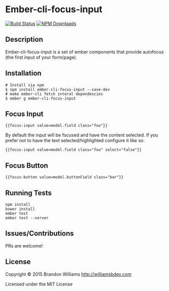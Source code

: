 # Ember-cli-focus-input

[![Build Status][]](https://travis-ci.org/williamsbdev/ember-cli-focus-input)
[![NPM Downlaads][]](https://www.npmjs.org/package/ember-cli-focus-input)

## Description

Ember-cli-focus-input is a set of ember components that provide autofocus (the
first input of your form/page).

## Installation

    # Install via npm
    $ npm install ember-cli-focus-input --save-dev
    # make ember-cli fetch interal dependencies
    $ ember g ember-cli-focus-input

## Focus Input

    {{focus-input value=model.field class="foo"}}

By default the input will be focused and have the content selected. If you prefer not to have the text selected/highlighted configure it like so.

    {{focus-input value=model.field class="foo" select="false"}}

## Focus Button

    {{focus-button value=model.buttonField class="bar"}}

## Running Tests

    npm install
    bower install
    ember test
    ember test --server

## Issues/Contributions

PRs are welcome!

## License

Copyright © 2015 Brandon Williams http://williamsbdev.com

Licensed under the MIT License

[Build Status]: https://travis-ci.org/williamsbdev/ember-cli-focus-input.svg?branch=master
[NPM Downlaads]: https://img.shields.io/npm/dm/ember-cli-focus-input.svg
